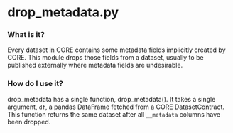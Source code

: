 # drop_metadata.py

### What is it?
Every dataset in CORE contains some metadata fields implicitly created by CORE. This module drops those fields from a dataset, usually to be published externally where metadata fields are undesirable.

### How do I use it?
drop_metadata has a single function, drop_metadata(). It takes a single argument, `df`, a pandas DataFrame fetched from a CORE DatasetContract. This function returns the same dataset after all `__metadata` columns have been dropped.